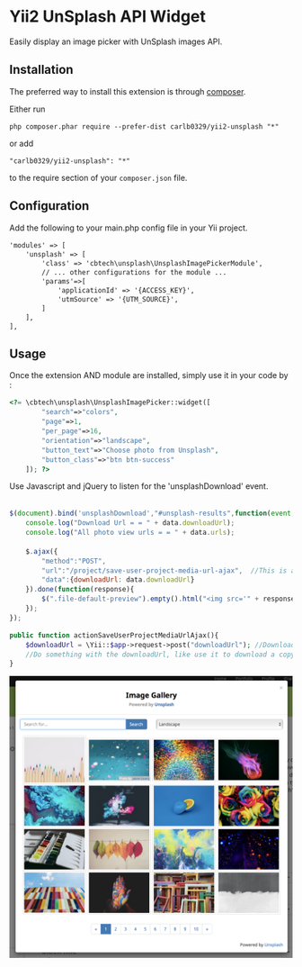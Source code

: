 Yii2 UnSplash API Widget
========================
Easily display an image picker with UnSplash images API.

Installation
------------

The preferred way to install this extension is through [composer](http://getcomposer.org/download/).

Either run

```
php composer.phar require --prefer-dist carlb0329/yii2-unsplash "*"
```

or add

```
"carlb0329/yii2-unsplash": "*"
```

to the require section of your `composer.json` file.

Configuration
------------
Add the following to your main.php config file in your Yii project.

```
'modules' => [
	'unsplash' => [
        'class' => 'cbtech\unsplash\UnsplashImagePickerModule',
        // ... other configurations for the module ...
        'params'=>[
        	'applicationId'	=> '{ACCESS_KEY}',
			'utmSource' => '{UTM_SOURCE}',		
        ]
    ],	
],
```
Usage
-----

Once the extension AND module are installed, simply use it in your code by  :

```php
<?= \cbtech\unsplash\UnsplashImagePicker::widget([
		"search"=>"colors",
		"page"=>1,
		"per_page"=>16,
		"orientation"=>"landscape",
		"button_text"=>"Choose photo from Unsplash",
		"button_class"=>"btn btn-success"
	]); ?>
```

Use Javascript and jQuery to listen for the 'unsplashDownload' event.

```javascript

$(document).bind('unsplashDownload',"#unsplash-results",function(event, data){
	console.log("Download Url = = " + data.downloadUrl);
	console.log("All photo view urls = = " + data.urls);

	$.ajax({
		"method":"POST",
		"url":"/project/save-user-project-media-url-ajax",  //This is a custom PHP script that recieves the download URL of the photo and downloads it to the server.
		"data":{downloadUrl: data.downloadUrl}
	}).done(function(response){
		$(".file-default-preview").empty().html("<img src='" + response.data.media.url + "' style='width:200px;height:200px;object-fit:cover;'/>");
	});
});

```

```php
public function actionSaveUserProjectMediaUrlAjax(){
	$downloadUrl = \Yii::$app->request->post("downloadUrl"); //Download URL sent via $_POST
	//Do something with the downloadUrl, like use it to download a copy of the photo to your server.
}
```

![Image of Yii2 Unsplash Image Picker](./screenshots/Screenshot1.png)